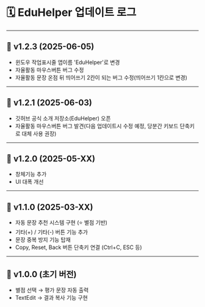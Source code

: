 # 🗓️ EduHelper 업데이트 로그

---

## 📌 v1.2.3 (2025-06-05)
- 윈도우 작업표시줄 앱이름 'EduHelper'로 변경
- 자율활동 마우스버튼 버그 수정
- 자율활동 문장 온점 뒤 띄어쓰기 2칸이 되는 버그 수정(띄어쓰기 1칸으로 변경)

---

## 📌 v1.2.1 (2025-06-03)
- 깃허브 공식 소개 저장소(EduHelper) 오픈
- 자율활동 마우스버튼 버그 발견(다음 업데이트시 수정 예정, 당분간 키보드 단축키로 대체 사용 권장)

---

## 📌 v1.2.0 (2025-05-XX)
- 창체기능 추가
- UI 대폭 개선

---

## 📌 v1.1.0 (2025-03-XX)
- 자동 문장 추천 시스템 구현 (⭐ 별점 기반)
- 기타(+) / 기타(-) 버튼 기능 추가
- 문장 중복 방지 기능 탑재
- Copy, Reset, Back 버튼 단축키 연결 (Ctrl+C, ESC 등)

---

## 📌 v1.0.0 (초기 버전)
- 별점 선택 → 평가 문장 자동 출력
- TextEdit → 결과 복사 기능 구현
